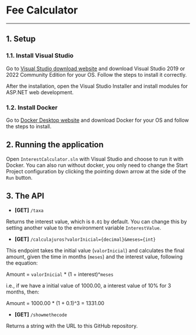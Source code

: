 # Fee Calculator
***

## 1. Setup

### 1.1. Install Visual Studio

Go to [Visual Studio download website](https://visualstudio.microsoft.com/pt-br/downloads/) and download Visual Studio 2019 or 2022 Community Edition for your OS. Follow the steps to install it correctly.

After the installation, open the Visual Studio Installer and install modules for ASP.NET web development.

### 1.2. Install Docker

Go to [Docker Desktop website](https://www.docker.com/products/docker-desktop/) and download Docker for your OS and follow the steps to install.

## 2. Running the application

Open `InterestCalculator.sln` with Visual Studio and choose to run it with Docker. You can also run without docker, you only need to change the Start Project configuration by clicking the pointing down arrow at the side of the `Run` button.

## 3. The API

* **[GET]** `/taxa`

Returns the interest value, which is `0.01` by default. You can change this by setting another value to the environment variable `InterestValue`.

* **[GET]** `/calculajuros?valorInicial={decimal}&meses={int}`

This endpoint takes the initial value (`valorInicial`) and calculates the final amount, given the time in months (`meses`) and the interest value, following the equation:

Amount = `valorInicial` * (1 + interest)^`meses` 

i.e., if we have a initial value of 1000.00, a interest value of 10% for 3 months, then:

Amount = 1000.00 * (1 + 0.1)^3 = 1331.00

* **[GET]** `/showmethecode`

Returns a string with the URL to this GitHub repository.
